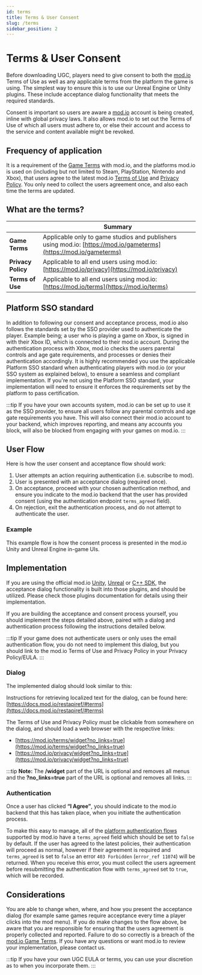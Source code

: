 ```yaml
---
id: terms
title: Terms & User Consent
slug: /terms
sidebar_position: 2
---
```


# Terms & User Consent

Before downloading UGC, players need to give consent to both the [mod.io](https://mod.io/) Terms of Use as well as any applicable terms from the platform the game is using. The simplest way to ensure this is to use our Unreal Engine or Unity plugins. These include acceptance dialog functionality that meets the required standards. 

Consent is important so users are aware a [mod.io](https://mod.io/) account is being created, inline with global privacy laws. It also allows mod.io to set out the Terms of Use of which all users must adhere to, or else their account and access to the service and content available might be revoked.

## Frequency of application

It is a requirement of the [Game Terms](https://mod.io/gameterms) with mod.io, and the platforms mod.io is used on (including but not limited to Steam, PlayStation, Nintendo and Xbox), that users agree to the latest mod.io [Terms of Use](https://mod.io/terms) and [Privacy Policy](https://mod.io/privacy). You only need to collect the users agreement once, and also each time the terms are updated.

## What are the terms?

|    | **Summary** |
|----|-------------|
| **Game Terms** | Applicable only to game studios and publishers using mod.io: [https://mod.io/gameterms](https://mod.io/gameterms) |
| **Privacy Policy** | Applicable to all end users using mod.io: [https://mod.io/privacy](https://mod.io/privacy) |
| **Terms of Use** | Applicable to all end users using mod.io: [https://mod.io/terms](https://mod.io/terms) |

## Platform SSO standard

In addition to following our consent and acceptance process, mod.io also follows the standards set by the SSO provider used to authenticate the player. Example being; a user who is playing a game on Xbox, is signed in with their Xbox ID, which is connected to their mod.io account. During the authentication process with Xbox, mod.io checks the users parental controls and age gate requirements, and processes or denies their authentication accordingly. It is highly recommended you use the applicable Platform SSO standard when authenticating players with mod.io (or your SSO system as explained below), to ensure a seamless and compliant implementation. If you're not using the Platform SSO standard, your implementation will need to ensure it enforces the requirements set by the platform to pass certification.

:::tip 
If you have your own accounts system, mod.io can be set up to use it as the SSO provider, to ensure all users follow any parental controls and age gate requirements you have. This will also connect their mod.io account to your backend, which improves reporting, and means any accounts you block, will also be blocked from engaging with your games on mod.io.
:::

## User Flow

Here is how the user consent and acceptance flow should work:
1. User attempts an action requiring authentication (i.e. subscribe to mod).
2. User is presented with an acceptance dialog (required once).
3. On acceptance, proceed with your chosen authentication method, and ensure you indicate to the mod.io backend that the user has provided consent (using the authentication endpoint `terms_agreed` field).
4. On rejection, exit the authentication process, and do not attempt to authenticate the user.


### Example

This example flow is how the consent process is presented in the mod.io Unity and Unreal Engine in-game UIs.


## Implementation

If you are using the official mod.io [Unity](/unity), [Unreal](/unreal) or [C++ SDK](/cppsdk), the acceptance dialog functionality is built into those plugins, and should be utilized. Please check those plugins documentation for details using their implementation.

If you are building the acceptance and consent process yourself, you should implement the steps detailed above, paired with a dialog and authentication process following the instructions detailed below.

:::tip
If your game does not authenticate users or only uses the email authentication flow, you do not need to implement this dialog, but you should link to the mod.io Terms of Use and Privacy Policy in your Privacy Policy/EULA.
:::

### Dialog

The implemented dialog should look similar to this:


Instructions for retrieving localized text for the dialog, can be found here: [https://docs.mod.io/restapiref/#terms](https://docs.mod.io/restapiref/#terms)

The Terms of Use and Privacy Policy must be clickable from somewhere on the dialog, and should load a web browser with the respective links:
* [https://mod.io/terms/widget?no_links=true](https://mod.io/terms/widget?no_links=true)
* [https://mod.io/privacy/widget?no_links=true](https://mod.io/privacy/widget?no_links=true)

:::tip
**Note:** The **/widget** part of the URL is optional and removes all menus and the **?no_links=true** part of the URL is optional and removes all links.
:::

### Authentication

Once a user has clicked **“I Agree”**, you should indicate to the mod.io backend that this has taken place, when you initiate the authentication process.

To make this easy to manage, all of the [platform authentication flows](https://docs.mod.io/restapiref/#steam) supported by mod.io have a `terms_agreed` field which should be set to `false` by default. If the user has agreed to the latest policies, their authentication will proceed as normal, however if their agreement is required and `terms_agreed` is set to `false` an error `403 Forbidden` (`error_ref 11074`) will be returned. When you receive this error, you must collect the users agreement before resubmitting the authentication flow with `terms_agreed` set to `true`, which will be recorded.

## Considerations

You are able to change when, where, and how you present the acceptance dialog (for example same games require acceptance every time a player clicks into the mod menu). If you do make changes to the flow above, be aware that you are responsible for ensuring that the users agreement is properly collected and reported. Failure to do so correctly is a breach of the [mod.io Game Terms](https://mod.io/gameterms). If you have any questions or want mod.io to review your implementation, please contact us.

:::tip
If you have your own UGC EULA or terms, you can use your discretion as to when you incorporate them.
:::